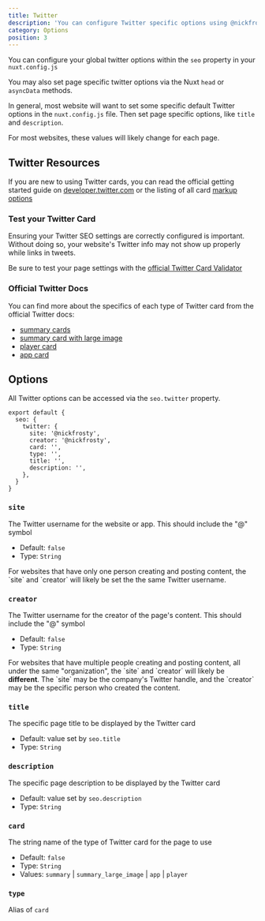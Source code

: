 ```yaml
---
title: Twitter
description: 'You can configure Twitter specific options using @nickfrosty/nuxt-seo with the "seo.twitter" property in your NuxtJS site'
category: Options
position: 3
---
```


You can configure your global twitter options within the `seo` property in your `nuxt.config.js`

You may also set page specific twitter options via the Nuxt `head` or `asyncData` methods.

In general, most website will want to set some specific default Twitter options in the `nuxt.config.js` file. Then set page specific options, like `title` and `description`. 

For most websites, these values will likely change for each page.

## Twitter Resources

If you are new to using Twitter cards, you can read the official getting started guide on [developer.twitter.com](https://developer.twitter.com/en/docs/twitter-for-websites/cards/guides/getting-started) or the listing of all card [markup options](https://developer.twitter.com/en/docs/twitter-for-websites/cards/overview/markup)

### Test your Twitter Card

Ensuring your Twitter SEO settings are correctly configured is important. Without doing so, your website's Twitter info may not show up properly while links in tweets.

Be sure to test your page settings with the [official Twitter Card Validator](https://cards-dev.twitter.com/validator)

### Official Twitter Docs

You can find more about the specifics of each type of Twitter card from the official Twitter docs:

- [summary cards](https://developer.twitter.com/en/docs/twitter-for-websites/cards/overview/summary)
- [summary card with large image](https://developer.twitter.com/en/docs/twitter-for-websites/cards/overview/summary-card-with-large-image)
- [player card](https://developer.twitter.com/en/docs/twitter-for-websites/cards/overview/player-card)
- [app card](https://developer.twitter.com/en/docs/twitter-for-websites/cards/overview/app-card)

## Options

All Twitter options can be accessed via the `seo.twitter` property.

```js{}[nuxt.config.js]
export default {
  seo: {
    twitter: {
      site: '@nickfrosty', 
      creator: '@nickfrosty',
      card: '', 
      type: '', 
      title: '', 
      description: '', 
    },
  }
}
```

### `site`

The Twitter username for the website or app. This should include the "@" symbol

- Default: `false`
- Type: `String`

<alert type="info">
For websites that have only one person creating and posting content, the `site` and `creator` will likely be set the the same Twitter username.
</alert>

### `creator`

The Twitter username for the creator of the page's content. This should include the "@" symbol

- Default: `false`
- Type: `String`

<alert type="info">
For websites that have multiple people creating and posting content, all under the same "organization", the `site` and `creator` will likely be <b>different</b>. The `site` may be the company's Twitter handle, and the `creator` may be the specific person who created the content.
</alert>

### `title`

The specific page title to be displayed by the Twitter card

- Default: value set by `seo.title`
- Type: `String`

### `description`

The specific page description to be displayed by the Twitter card

- Default: value set by `seo.description`
- Type: `String`

### `card`

The string name of the type of Twitter card for the page to use 

- Default: `false`
- Type: `String`
- Values: `summary` | `summary_large_image` | `app` | `player`

### `type`

Alias of `card`
